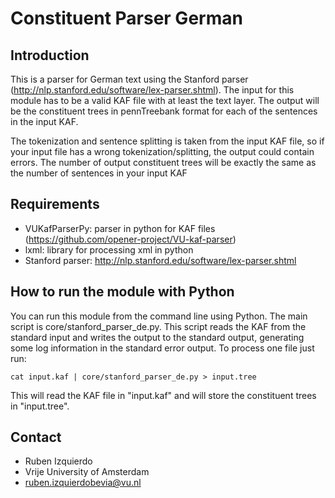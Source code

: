Constituent Parser German
=========================

Introduction
------------

This is a parser for German text using the Stanford parser
(<http://nlp.stanford.edu/software/lex-parser.shtml>). The input for this module
has to be a valid KAF file with at least the text layer. The output will be the
constituent trees in pennTreebank format for each of the sentences in the input
KAF.

The tokenization and sentence splitting is taken from the input KAF file, so if
your input file has a wrong tokenization/splitting, the output could contain
errors. The number of output constituent trees will be exactly the same as the
number of sentences in your input KAF

Requirements
-----------

* VUKafParserPy: parser in python for KAF files
  (<https://github.com/opener-project/VU-kaf-parser>)
* lxml: library for processing xml in python
* Stanford parser: http://nlp.stanford.edu/software/lex-parser.shtml

How to run the module with Python
---------------------------------

You can run this module from the command line using Python. The main script is
core/stanford_parser_de.py. This script reads the KAF from the standard input
and writes the output to the standard output, generating some log information
in the standard error output. To process one file just run:

    cat input.kaf | core/stanford_parser_de.py > input.tree

This will read the KAF file in "input.kaf" and will store the constituent trees
in "input.tree".

Contact
------

* Ruben Izquierdo
* Vrije University of Amsterdam
* ruben.izquierdobevia@vu.nl